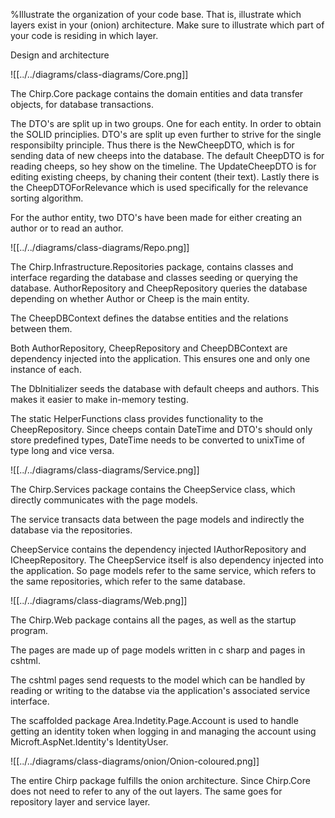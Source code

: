 %Illustrate the organization of your code base. That is, illustrate which layers exist in your (onion) architecture. Make sure to illustrate which part of your code is residing in which layer.

Design and architecture

![[../../diagrams/class-diagrams/Core.png]]

The Chirp.Core package contains the domain entities and data transfer objects, for database transactions.

The DTO's are split up in two groups. One for each entity.
In order to obtain the SOLID principlies. DTO's are split up even further to strive for the single responsibilty principle. Thus there is the NewCheepDTO, which is for sending data of new cheeps into the database. The default CheepDTO is for reading cheeps, so hey show on the timeline.
The UpdateCheepDTO is for editing  existing cheeps, by chaning their content (their text).
Lastly there is the CheepDTOForRelevance which is used specifically for the relevance sorting algorithm.

For the author entity, two DTO's have been made for either creating an author or to read an author. 


![[../../diagrams/class-diagrams/Repo.png]]

The Chirp.Infrastructure.Repositories package, contains classes and interface regarding the database and classes seeding or querying the database.
AuthorRepository and CheepRepository queries the database depending on whether Author or Cheep is the main entity.

The CheepDBContext defines the databse entities and the relations between them.

Both AuthorRepository, CheepRepository and CheepDBContext are dependency injected into the application.
This ensures one and only one instance of each.

The DbInitializer seeds the database with default cheeps and authors. This makes it easier to make in-memory testing.

The static HelperFunctions class provides functionality to the CheepRepository. Since cheeps contain DateTime and DTO's should only store predefined types, DateTime needs to be converted to unixTime of type long and vice versa.

![[../../diagrams/class-diagrams/Service.png]]

The Chirp.Services package contains the CheepService class, which directly communicates with the page models.

The service transacts data between the page models and indirectly the database via the repositories.

CheepService contains the dependency injected IAuthorRepository and ICheepRepository.
The CheepService itself is also dependency injected into the application. So page models refer to the same service, which refers to the same repositories, which refer to the same database.


![[../../diagrams/class-diagrams/Web.png]]

The Chirp.Web package contains all the pages, as well as the startup program.

The pages are made up of page models written in c sharp
and pages in cshtml.

The cshtml pages send requests to the model which can be handled by reading or writing to the databse via the application's associated service interface.

The scaffolded package Area.Indetity.Page.Account is used to handle getting an identity token when logging in and managing the account using Microft.AspNet.Identity's IdentityUser.

![[../../diagrams/class-diagrams/onion/Onion-coloured.png]]

The entire Chirp package fulfills the onion architecture. Since Chirp.Core does not need to refer to any of the out layers. The same goes for repository layer and service layer.



